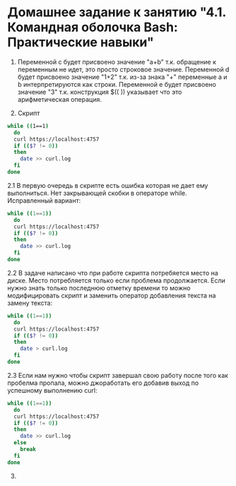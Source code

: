 # Домашнее задание к занятию "4.1. Командная оболочка Bash: Практические навыки"
1. Переменной c будет присвоено значение "a+b" т.к. обращение к переменным не идет, это просто строковое значение.
Переменной d будет присвоено значение "1+2" т.к. из-за знака "+" переменные a и b интерпретируются как строки. 
Переменной e будет присвоено значение "3" т.к. конструкция $((   )) указывает что это арифметическая операция.

2. Скрипт
```bash
while ((1==1)
  do
  curl https://localhost:4757
  if (($? != 0))
  then
    date >> curl.log
  fi
done
```

2.1 В первую очередь в скрипте есть ошибка которая не дает ему выполниться. Нет закрывающей скобки в операторе while. Исправленный вариант:
```bash
while ((1==1))
  do
  curl https://localhost:4757
  if (($? != 0))
  then
    date >> curl.log
  fi
done
```

2.2 В задаче написано что при работе скрипта потребяется место на диске. Место потребляется только если проблема продолжается. Если нужно знать только последнюю отметку времени то можно модифицировать скрипт и заменить оператор добавления текста на замену текста:
```bash
while ((1==1))
  do
  curl https://localhost:4757
  if (($? != 0))
  then
    date > curl.log
  fi
done
```

2.3 Если нам нужно чтобы скрипт завершал свою работу после того как пробелма пропала, можно джоработать его добавив выход по успешному выполнению curl:
```bash
while ((1==1))
  do
  curl https://localhost:4757
  if (($? != 0))
  then
    date >> curl.log
  else
    break
  fi
done
```

3. 
